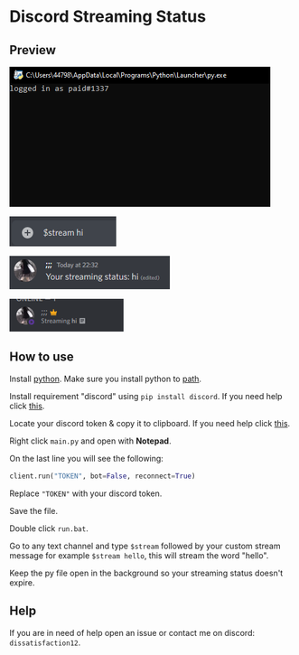 # Discord Streaming Status

## Preview 
![](https://raw.githubusercontent.com/buxh/Discord-Streaming-Status/main/images/1.png)

![](https://raw.githubusercontent.com/buxh/Discord-Streaming-Status/main/images/2.png)

![](https://raw.githubusercontent.com/buxh/Discord-Streaming-Status/main/images/3.png)

![](https://raw.githubusercontent.com/buxh/Discord-Streaming-Status/main/images/4.png)

## How to use
Install [python](https://www.python.org/ftp/python/3.10.6/python-3.10.6-amd64.exe). Make sure you install python to [path](https://raw.githubusercontent.com/buxh/Discord-Streaming-Status/main/images/0_7nOyowsPsGI19pZT.png).

Install requirement "discord" using `pip install discord`. If you need help click [this](https://phoenixnap.com/kb/install-pip-windows).

Locate your discord token & copy it to clipboard. If you need help click [this](https://www.androidauthority.com/get-discord-token-3149920/).

Right click `main.py` and open with **Notepad**.

On the last line you will see the following:
```python
client.run("TOKEN", bot=False, reconnect=True)
```
Replace `"TOKEN"` with your discord token.

Save the file.

Double click `run.bat`.

Go to any text channel and type `$stream` followed by your custom stream message for example `$stream hello`, this will stream the word "hello".

Keep the py file open in the background so your streaming status doesn't expire.

## Help

If you are in need of help open an issue or contact me on discord: `dissatisfaction12`.
